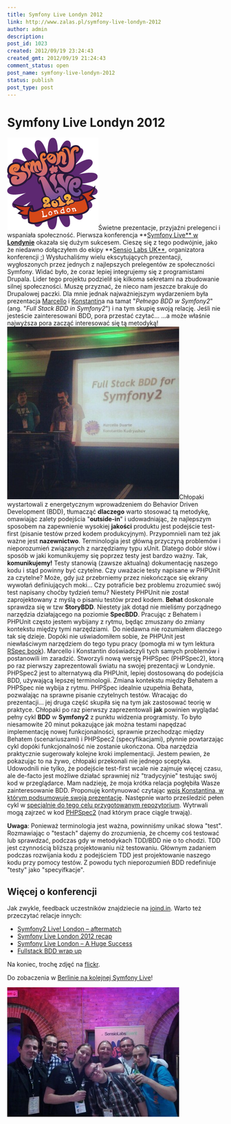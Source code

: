 ```yaml
---
title: Symfony Live Londyn 2012
link: http://www.zalas.pl/symfony-live-londyn-2012
author: admin
description: 
post_id: 1023
created: 2012/09/19 23:24:43
created_gmt: 2012/09/19 21:24:43
comment_status: open
post_name: symfony-live-londyn-2012
status: publish
post_type: post
---
```


<!--Świetne prezentacje, przyjaźni prelegenci i wspaniała społeczność. Pierwsza konferencja Symfony Live w Londynie okazała się dużym sukcesem. Cieszę się z tego podwójnie, jako że niedawno dołączyłem do ekipy Sensio Labs UK, organizatora konferencji ;)-->

# Symfony Live Londyn 2012

![](/uploads/wp/2012/09/sflive-london-2012.png)Świetne prezentacje, przyjaźni prelegenci i wspaniała społeczność. Pierwsza konferencja **[Symfony Live** w **Londynie**](http://london2012.live.symfony.com/) okazała się dużym sukcesem. Cieszę się z tego podwójnie, jako że niedawno dołączyłem do ekipy **[Sensio Labs UK**](http://www.sensiolabs.co.uk/), organizatora konferencji ;) Wysłuchaliśmy wielu ekscytujących prezentacji, wygłoszonych przez jednych z najlepszych prelegentów ze społeczności Symfony. Widać było, że coraz lepiej integrujemy się z programistami Drupala. Lider tego projektu podzielił się kilkoma sekretami na zbudowanie silnej społeczności. Muszę przyznać, że nieco nam jeszcze brakuje do Drupalowej paczki. Dla mnie jednak najważniejszym wydarzeniem była prezentacja [Marcello](https://twitter.com/_md) i [Konstantin](https://twitter.com/everzet)a na tamat "_Pełnego BDD w Symfony2_" (ang. "_Full Stack BDD in Symfony2_") i na tym skupię swoją relację. Jeśli nie jesteście zainteresowani BDD, pora przestać czytać... ...a może właśnie najwyższa pora zacząć interesować się tą metodyką! ![](/uploads/wp/2012/09/konstantin-and-marcello-400x400.jpeg)Chłopaki wystartowali z energetycznym wprowadzeniem do Behavior Driven Development (BDD), tłumacząć **dlaczego** warto stosować tą metodykę, omawiając zalety podejścia "**outside-in**" i udowadniając, że najlepszym sposobem na zapewnienie wysokiej **jakości** produktu jest podejście test-first (pisanie testów przed kodem produkcyjnym). Przypomnieli nam też jak ważne jest **nazewnictwo**. Terminologia jest główną przyczyną problemów i nieporozumień związanych z narzędziamy typu xUnit. Dlatego dobór słów i sposób w jaki komunikujemy się poprzez testy jest bardzo ważny. Tak, **komunikujemy!** Testy stanowią (zawsze aktualną) dokumentację naszego kodu i stąd powinny być czytelne. Czy uważacie testy napisane w PHPUnit za czytelne? Może, gdy już przebrniemy przez niekończące się ekrany wywołań definiujących moki... Czy potraficie bez problemu zrozumieć swój test napisany choćby tydzień temu? Niestety PHPUnit nie został zaprojektowany z myślą o pisaniu testów przed kodem. **Behat** doskonale sprawdza się w tzw **StoryBDD**. Niestety jak dotąd nie mieliśmy porządnego narzędzia działającego na poziomie **SpecBDD**. Pracując z Behatem i PHPUnit często jestem wybijany z rytmu, będąc zmuszany do zmiany kontekstu między tymi narzędziami.  Do niedawna nie rozumiałem dlaczego tak się dzieje. Dopóki nie uświadomiłem sobie, że PHPUnit jest niewłaściwym narzędziem do tego typu pracy (pomogła mi w tym lektura [RSpec book](http://pragprog.com/book/achbd/the-rspec-book)). Marcello i Konstantin doświadczyli tych samych problemów i postanowili im zaradzić. Stworzyli nową wersję PHPSpec (PHPSpec2), ktorą po raz pierwszy zaprezentowali światu na swojej prezentacji w Londynie. PHPSpec2 jest to alternatywą dla PHPUnit, lepiej dostosowaną do podejścia BDD, używającą lepszej terminologii. Zmiana kontekstu między Behatem a PHPSpec nie wybija z rytmu. PHPSpec idealnie uzupełnia Behata, pozwalając na sprawne pisanie czytelnych testów. Wracając do prezentacji... jej druga część skupiła się na tym jak zastosować teorię w praktyce. Chłopaki po raz pierwszy zaprezentowali **jak** powinien wyglądać pełny cykl **BDD** w **Symfony2** z punktu widzenia programisty. To było niesamowite 20 minut pokazujące jak można testami napędzać implementację nowej funkcjonalności, sprawnie przechodząc między Behatem (scenariuszami) i PHPSpec2 (specyfikacjami), płynnie powtarzając cykl dopóki funkcjonalność nie zostanie ukończona. Oba narzędzia praktycznie sugerowały kolejne kroki implementacji. Jestem pewien, że pokazując to na żywo, chłopaki przekonali nie jednego sceptyka. Udowodnili nie tylko, że podejście test-first wcale nie zajmuje więcej czasu, ale de-facto jest możliwe działać sprawniej niż "tradycyjnie" testując swój kod w przeglądarce. Mam nadzieję, że moja krótka relacja pogłębiła Wasze zainteresowanie BDD. Proponuję kontynuować czytając [wpis Konstantina, w którym podsumowuje swoją prezentację](http://everzet.com/post/31581124270/fullstack-bdd-2012-wrapup). Następnie warto prześledzić pełen cykl w [specjalnie do tego celu przygotowanym repozytorium](https://github.com/everzet/fullstack-bdd-sflive2012). Wytrwali mogą zajrzeć w kod [PHPSpec2](https://github.com/phpspec/phpspec2) (nad którym prace ciągle trwają). 

**Uwaga**: Ponieważ terminologia jest ważna, powinniśmy unikać słowa "test". Rozmawiając o "testach" dajemy do zrozumienia, że chcemy coś testować lub sprawdzać, podczas gdy w metodykach TDD/BDD nie o to chodzi. TDD jest czynnością bliższą projektowaniu niż testowaniu. Głównym zadaniem podczas rozwijania kodu z podejściem TDD jest projektowanie naszego kodu przy pomocy testów. Z powodu tych nieporozumień BDD redefiniuje "testy" jako "specyifkacje".

## Więcej o konferencji

Jak zwykle, feedback uczestników znajdziecie na [joind.in](https://joind.in/event/view/1000). Warto też przeczytać relacje innych: 

  * [Symfony2 Live! London – aftermatch](http://criticallog.thornet.net/2012/09/14/symfony2-live-london-aftermatch/)
  * [Symfony Live London 2012 recap](http://xlab.pl/symfony-live-london-2012-recap/)
  * [Symfony Live London – A Huge Success](http://www.sensiolabs.co.uk/blog/symfony-live-london-a-huge-success/)
  * [Fullstack BDD wrap up](http://everzet.com/post/31581124270/fullstack-bdd-2012-wrapup)

Na koniec, trochę zdjęć na [flickr](http://www.flickr.com/photos/sensiolabsuk/sets/72157631558775580/).

Do zobaczenia w [Berlinie na kolejnej Symfony Live](http://berlin2012.live.symfony.com/en/index.html)!

![](/uploads/wp/2012/09/polish-symfony-community-london-2012-400x300.jpg)
